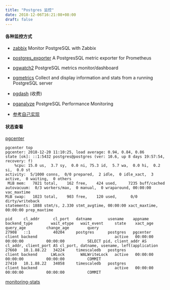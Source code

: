 ```yaml
---
title: "Postgres 监控"
date: 2018-12-06T16:21:08+08:00
draft: false
---
```


#### 各种监控方式

- [zabbix](https://github.com/cavaliercoder/libzbxpgsql)  Monitor PostgreSQL with Zabbix

- [postgres_exporter](https://github.com/wrouesnel/postgres_exporter)  A PostgresSQL metric exporter for Prometheus

- [pgwatch2](https://github.com/cybertec-postgresql/pgwatch2) PostgreSQL metrics monitor/dashboard

- [pgmetrics](https://github.com/rapidloop/pgmetrics) Collect and display information and stats from a running PostgreSQL server 

- [pgdash](https://pgdash.io/)  (收费)

- [pganalyze](https://pganalyze.com) PostgreSQL Performance Monitoring

- [参考自己实现](https://yq.aliyun.com/live/927) 


#### 状态查看
[pgcenter](https://github.com/lesovsky/pgcenter)


```
pgcenter top
pgcenter: 2018-12-20 11:10:25, load average: 0.94, 0.84, 0.86                                                                         state [ok]: ::1:5432 postgres@postgres (ver: 10.6, up 8 days 19:57:54, recovery: f)
    %cpu: 15.0 us,  3.7 sy,  0.0 ni, 75.3 id,  5.7 wa,  0.0 hi,  0.2 si,  0.0 st                                                        activity:  5/1000 conns,  0/0 prepared,  2 idle,  0 idle_xact,  3 active,  0 waiting,  0 others
 MiB mem:   7821 total,    162 free,    424 used,     7235 buff/cached                                                                autovacuum:  0/3 workers/max,  0 manual,  0 wraparound, 00:00:00 vac_maxtime
MiB swap:   1023 total,    903 free,    120 used,      0/0 dirty/writeback                                                            statements: 1888 stmt/s, 2.330 stmt_avgtime, 00:00:00 xact_maxtime, 00:00:00 prep_maxtime      

pid     cl_addr      cl_port   datname       usename    appname    backend_type        wait_etype   wait_event     state    xact_age   query_age         change_age        query           
27908   ::1          40204     postgres      postgres   pgcenter   client backend                                  active   00:00:00   00:00:00          00:00:00          SELECT pid, client_addr AS cl_addr, client_port AS cl_port, datname, usename, left(application
27660   10.1.88.22   34224     timescaledb   postgres              client backend      LWLock       WALWriteLock   active   00:00:00   00:00:00          00:00:00          COMMIT                                                                                        
27410   10.1.88.22   34058     timescaledb   postgres              client backend                                  active   00:00:00   00:00:00          00:00:00          COMMIT                 
```

[monitoring-stats](https://www.postgresql.org/docs/devel/monitoring-stats.html)


